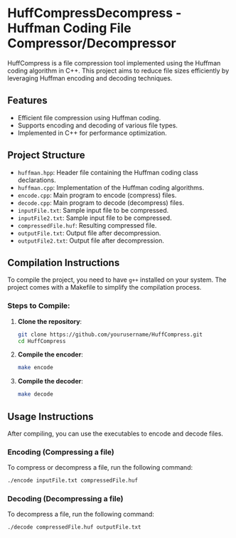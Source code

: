 # HuffCompressDecompress - Huffman Coding File Compressor/Decompressor

HuffCompress is a file compression tool implemented using the Huffman coding algorithm in C++. This project aims to reduce file sizes efficiently by leveraging Huffman encoding and decoding techniques.

## Features
- Efficient file compression using Huffman coding.
- Supports encoding and decoding of various file types.
- Implemented in C++ for performance optimization.

## Project Structure
- `huffman.hpp`: Header file containing the Huffman coding class declarations.
- `huffman.cpp`: Implementation of the Huffman coding algorithms.
- `encode.cpp`: Main program to encode (compress) files.
- `decode.cpp`: Main program to decode (decompress) files.
- `inputFile.txt`: Sample input file to be compressed.
- `inputFile2.txt`: Sample input file to be compressed.
- `compressedFile.huf`: Resulting compressed file.
- `outputFile.txt`: Output file after decompression.
- `outputFile2.txt`: Output file after decompression.

## Compilation Instructions
To compile the project, you need to have `g++` installed on your system. The project comes with a Makefile to simplify the compilation process.

### Steps to Compile:
1. **Clone the repository**:
    ```sh
    git clone https://github.com/yourusername/HuffCompress.git
    cd HuffCompress
    ```

2. **Compile the encoder**:
    ```sh
    make encode
    ```

3. **Compile the decoder**:
    ```sh
    make decode
    ```

## Usage Instructions
After compiling, you can use the executables to encode and decode files.

### Encoding (Compressing a file)
To compress or decompress a file, run the following command:
```sh
./encode inputFile.txt compressedFile.huf
```
### Decoding (Decompressing a file)
To decompress a file, run the following command:
```sh
./decode compressedFile.huf outputFile.txt